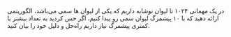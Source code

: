 در یک مهمانی ۱۰۲۴ تا لیوان نوشابه داریم که یکی از لیوان ها سمی می‌باشد، الگوریتمی ارائه دهید که با ۱۰ پیشمرگ لیوان سمی رو پیدا کنیم، اگر حس کردید به تعداد بیشتر یا کمتری پیشمرگ نیاز داریم راه‌حل و دلیل خود را بیان کنید.